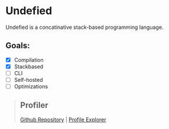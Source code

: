 # Undefied

Undefied is a concatinative stack-based programming language.

## Goals:

- [x] Compilation
- [x] Stackbased
- [ ] CLI
- [ ] Self-hosted
- [ ] Optimizations

> ## Profiler
> [Github Repository](https://github.com/FishingHacks/simple-profiler) | [Profile Explorer](https://fishinghacks.github.io/simple-profiler)